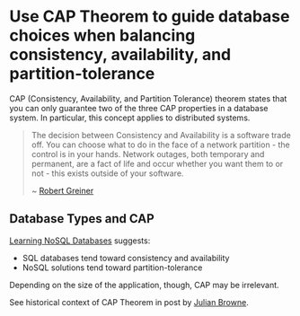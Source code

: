 # Use CAP Theorem to guide database choices when balancing consistency, availability, and partition-tolerance

 CAP (Consistency, Availability, and Partition Tolerance) theorem states that you can only guarantee two of the three CAP properties in a database system. In particular, this concept applies to distributed systems.

> The decision between Consistency and Availability is a software trade off. You can choose what to do in the face of a network partition - the control is in your hands. Network outages, both temporary and permanent, are a fact of life and occur whether you want them to or not - this exists outside of your software.
>
>~ [Robert Greiner](http://robertgreiner.com/2014/08/cap-theorem-revisited/)


## Database Types and CAP
[Learning NoSQL Databases](https://www.lynda.com/NoSQL-tutorials/Up-Running-NoSQL-Databases/111598-2.html) suggests:
- SQL databases tend toward consistency and availability
- NoSQL solutions tend toward partition-tolerance

Depending on the size of the application, though, CAP may be irrelevant. 

See historical context of CAP Theorem in post by [Julian Browne](http://julianbrowne.com/article/brewers-cap-theorem).